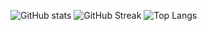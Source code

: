 ![GitHub stats](https://github-readme-stats.vercel.app/api?username=Doprez&theme=gotham&show_icons=true&count_private=true&hide_title=false&hide_border=true&card_width=500)
![GitHub Streak](http://github-readme-streak-stats.herokuapp.com?user=Doprez&theme=gotham&hide_border=true&date_format=M%20j%5B%2C%20Y%5D&card_width=450)
![Top Langs](https://github-readme-stats.vercel.app/api/top-langs/?username=Doprez&layout=compact&theme=gotham&hide=html&hide_border=true)
